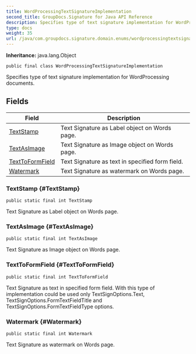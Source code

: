 ```yaml
---
title: WordProcessingTextSignatureImplementation
second_title: GroupDocs.Signature for Java API Reference
description: Specifies type of text signature implementation for WordProcessing documents.
type: docs
weight: 35
url: /java/com.groupdocs.signature.domain.enums/wordprocessingtextsignatureimplementation/
---
```

**Inheritance:**
java.lang.Object
```
public final class WordProcessingTextSignatureImplementation
```

Specifies type of text signature implementation for WordProcessing documents.
## Fields

| Field | Description |
| --- | --- |
| [TextStamp](#TextStamp) | Text Signature as Label object on Words page. |
| [TextAsImage](#TextAsImage) | Text Signature as Image object on Words page. |
| [TextToFormField](#TextToFormField) | Text Signature as text in specified form field. |
| [Watermark](#Watermark) | Text Signature as watermark on Words page. |
### TextStamp {#TextStamp}
```
public static final int TextStamp
```


Text Signature as Label object on Words page.

### TextAsImage {#TextAsImage}
```
public static final int TextAsImage
```


Text Signature as Image object on Words page.

### TextToFormField {#TextToFormField}
```
public static final int TextToFormField
```


Text Signature as text in specified form field. With this type of implementation could be used only TextSignOptions.Text, TextSignOptions.FormTextFieldTitle and TextSignOptions.FormTextFieldType options.

### Watermark {#Watermark}
```
public static final int Watermark
```


Text Signature as watermark on Words page.

